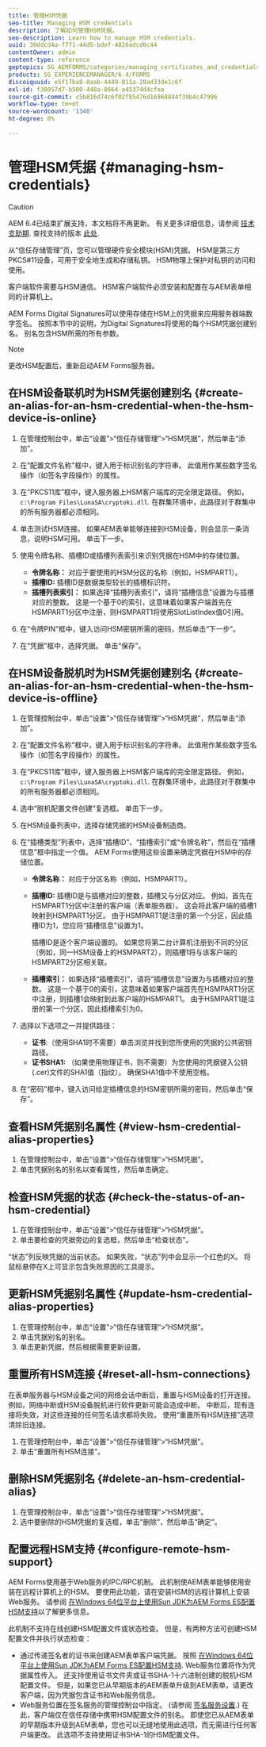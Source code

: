 ```yaml
---
title: 管理HSM凭据
seo-title: Managing HSM credentials
description: 了解如何管理HSM凭据。
seo-description: Learn how to manage HSM credentials.
uuid: 30ddcd4a-f771-44d5-bdef-4826adcd0c44
contentOwner: admin
content-type: reference
geptopics: SG_AEMFORMS/categories/managing_certificates_and_credentials
products: SG_EXPERIENCEMANAGER/6.4/FORMS
discoiquuid: e5f17ba8-8aab-4449-811a-20ad33de1c6f
exl-id: f38057d7-b500-448a-8664-a45374d4cfea
source-git-commit: c5b816d74c6f02f85476d16868844f39b4c47996
workflow-type: tm+mt
source-wordcount: '1340'
ht-degree: 0%

---
```


# 管理HSM凭据 {#managing-hsm-credentials}

>[!CAUTION]
>
>AEM 6.4已结束扩展支持，本文档将不再更新。 有关更多详细信息，请参阅 [技术支助期](https://helpx.adobe.com/cn/support/programs/eol-matrix.html). 查找支持的版本 [此处](https://experienceleague.adobe.com/docs/).

从“信任存储管理”页，您可以管理硬件安全模块(HSM)凭据。 HSM是第三方PKCS#11设备，可用于安全地生成和存储私钥。 HSM物理上保护对私钥的访问和使用。

客户端软件需要与HSM通信。 HSM客户端软件必须安装和配置在与AEM表单相同的计算机上。

AEM Forms Digital Signatures可以使用存储在HSM上的凭据来应用服务器端数字签名。 按照本节中的说明，为Digital Signatures将使用的每个HSM凭据创建别名。 别名包含HSM所需的所有参数。

>[!NOTE]
>
>更改HSM配置后，重新启动AEM Forms服务器。

## 在HSM设备联机时为HSM凭据创建别名 {#create-an-alias-for-an-hsm-credential-when-the-hsm-device-is-online}

1. 在管理控制台中，单击“设置”>“信任存储管理”>“HSM凭据”，然后单击“添加”。
1. 在“配置文件名称”框中，键入用于标识别名的字符串。 此值用作某些数字签名操作（如签名字段操作）的属性。
1. 在“PKCS11库”框中，键入服务器上HSM客户端库的完全限定路径。 例如， `c:\Program Files\LunaSA\cryptoki.dll`. 在群集环境中，此路径对于群集中的所有服务器都必须相同。
1. 单击测试HSM连接。 如果AEM表单能够连接到HSM设备，则会显示一条消息，说明HSM可用。 单击下一步。
1. 使用令牌名称、插槽ID或插槽列表索引来识别凭据在HSM中的存储位置。

   * **令牌名称：** 对应于要使用的HSM分区的名称（例如，HSMPART1）。
   * **插槽ID:** 插槽ID是数据类型较长的插槽标识符。
   * **插槽列表索引：** 如果选择“插槽列表索引”，请将“插槽信息”设置为与插槽对应的整数。 这是一个基于0的索引，这意味着如果客户端首先在HSMPART1分区中注册，则HSMPART1将使用SlotListIndex值0引用。

1. 在“令牌PIN”框中，键入访问HSM密钥所需的密码，然后单击“下一步”。
1. 在“凭据”框中，选择凭据。 单击“保存”。

## 在HSM设备脱机时为HSM凭据创建别名 {#create-an-alias-for-an-hsm-credential-when-the-hsm-device-is-offline}

1. 在管理控制台中，单击“设置”>“信任存储管理”>“HSM凭据”，然后单击“添加”。
1. 在“配置文件名称”框中，键入用于标识别名的字符串。 此值用作某些数字签名操作（如签名字段操作）的属性。
1. 在“PKCS11库”框中，键入服务器上HSM客户端库的完全限定路径。 例如， `c:\Program Files\LunaSA\cryptoki.dll`. 在群集环境中，此路径对于群集中的所有服务器都必须相同。
1. 选中“脱机配置文件创建”复选框。 单击下一步。
1. 在HSM设备列表中，选择存储凭据的HSM设备制造商。
1. 在“插槽类型”列表中，选择“插槽ID”、“插槽索引”或“令牌名称”，然后在“插槽信息”框中指定一个值。 AEM Forms使用这些设置来确定凭据在HSM中的存储位置。

   * **令牌名称：** 对应于分区名称（例如，HSMPART1）。
   * **插槽ID:** 插槽ID是与插槽对应的整数，插槽又与分区对应。 例如，首先在HSMPART1分区中注册的客户端（表单服务器）。 这会将此客户端的插槽1映射到HSMPART1分区。 由于HSMPART1是注册的第一个分区，因此插槽ID为1，您应将“插槽信息”设置为1。

      插槽ID是逐个客户端设置的。 如果您将第二台计算机注册到不同的分区（例如，同一HSM设备上的HSMPART2），则插槽1将与该客户端的HSMPART2分区相关联。

   * **插槽索引：** 如果选择“插槽索引”，请将“插槽信息”设置为与插槽对应的整数。 这是一个基于0的索引，这意味着如果客户端首先在HSMPART1分区中注册，则插槽1会映射到此客户端的HSMPART1。 由于HSMPART1是注册的第一个分区，因此插槽索引为0。

1. 选择以下选项之一并提供路径：

   * **证书**:（使用SHA1时不需要）单击浏览并找到您所使用的凭据的公共密钥路径。
   * **证书SHA1:** （如果使用物理证书，则不需要）为您使用的凭据键入公钥(.cer)文件的SHA1值（指纹）。 确保SHA1值中不使用空格。

1. 在“密码”框中，键入访问给定插槽信息的HSM密钥所需的密码，然后单击“保存”。

## 查看HSM凭据别名属性 {#view-hsm-credential-alias-properties}

1. 在管理控制台中，单击“设置”>“信任存储管理”>“HSM凭据”。
1. 单击凭据别名的别名以查看属性，然后单击确定。

## 检查HSM凭据的状态 {#check-the-status-of-an-hsm-credential}

1. 在管理控制台中，单击“设置”>“信任存储管理”>“HSM凭据”。
1. 单击要检查的凭据旁边的复选框，然后单击“检查状态”。

“状态”列反映凭据的当前状态。 如果失败，“状态”列中会显示一个红色的X。 将鼠标悬停在X上可显示包含失败原因的工具提示。

## 更新HSM凭据别名属性 {#update-hsm-credential-alias-properties}

1. 在管理控制台中，单击“设置”>“信任存储管理”>“HSM凭据”。
1. 单击凭据别名的别名。
1. 单击更新凭据，然后根据需要更新设置。

## 重置所有HSM连接 {#reset-all-hsm-connections}

在表单服务器与HSM设备之间的网络会话中断后，重置与HSM设备的打开连接。 例如，网络中断或HSM设备脱机进行软件更新可能会造成中断。 中断后，现有连接将失效，对这些连接的任何签名请求都将失败。 使用“重置所有HSM连接”选项清除旧连接。

1. 在管理控制台中，单击“设置”>“信任存储管理”>“HSM凭据”。
1. 单击“重置所有HSM连接”。

## 删除HSM凭据别名 {#delete-an-hsm-credential-alias}

1. 在管理控制台中，单击“设置”>“信任存储管理”>“HSM凭据”。
1. 选中要删除的HSM凭据的复选框，单击“删除”，然后单击“确定”。

## 配置远程HSM支持 {#configure-remote-hsm-support}

AEM Forms使用基于Web服务的IPC/RPC机制。 此机制使AEM表单能够使用安装在远程计算机上的HSM。 要使用此功能，请在安装HSM的远程计算机上安装Web服务。 请参阅 [在Windows 64位平台上使用Sun JDK为AEM Forms ES配置HSM支持](https://kb2.adobe.com/cps/808/cpsid_80835.html)以了解更多信息。

此机制不支持在线创建HSM配置文件或状态检查。 但是，有两种方法可创建HSM配置文件并执行状态检查：

* 通过传递签名者的证书来创建AEM表单客户端凭据。 按照 [在Windows 64位平台上使用Sun JDK为AEM Forms ES配置HSM支持](https://kb2.adobe.com/cps/808/cpsid_80835.html). Web服务位置将作为凭据属性传入。 还支持使用证书文件夹或证书SHA-1十六进制创建的脱机HSM配置文件。 但是，如果您已从早期版本的AEM表单升级到AEM表单，请更改客户端，因为凭据包含证书和Web服务信息。
* Web服务位置在签名服务的管理控制台中指定。 (请参阅 [签名服务设置](/help/forms/using/admin-help/configure-service-settings.md#signature-service-settings).) 在此，客户端仅在信任存储中携带HSM配置文件的别名。 即使您已从AEM表单的早期版本升级到AEM表单，您也可以无缝地使用此选项，而无需进行任何客户端更改。 此选项不支持使用证书SHA-1的HSM配置文件。
